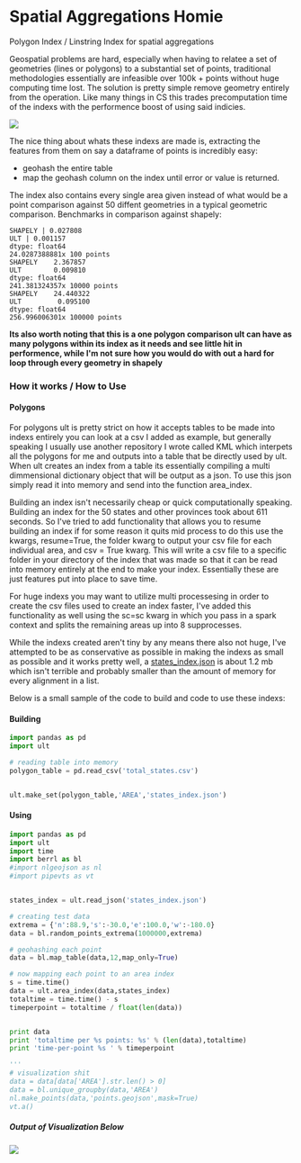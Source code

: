 # Spatial Aggregations Homie

Polygon Index / Linstring Index for spatial aggregations

Geospatial problems are hard, especially when having to relatee a set of geometries (lines or polygons) to a substantial set of points, traditional methodologies essentially are infeasible over 100k + points without huge computing time lost. The solution is pretty simple remove geometry entirely from the operation. Like many things in CS this trades precomputation time of the indexs with the performence boost of using said indicies. 

![](https://cloud.githubusercontent.com/assets/10904982/18169911/3bf81a7a-702a-11e6-846d-45b3841b48ca.png)

The nice thing about whats these indexs are made is, extracting the features from them on say a dataframe of points is incredibly easy:
* geohash the entire table 
* map the geohash column on the index until error or value is returned. 

The index also contains every single area given instead of what would be a point comparison against 50 diffent geometries in a typical geometric comparison. 
Benchmarks in comparison against shapely:
```
SHAPELY | 0.027808
ULT | 0.001157
dtype: float64
24.0287388881x 100 points
SHAPELY    2.367857
ULT        0.009810
dtype: float64
241.381324357x 10000 points
SHAPELY    24.440322
ULT         0.095100
dtype: float64
256.996006301x 100000 points
```
**Its also worth noting that this is a one polygon comparison ult can have as many polygons within its index as it needs and see little hit in performence, while I'm not sure how you would do with out a hard for loop through every geometry in shapely**

### How it works / How to Use
#### Polygons 
For polygons ult is pretty strict on how it accepts tables to be made into indexs entirely you can look at a csv I added as example, but generally speaking I usually use another repository I wrote called KML which interpets all the polygons for me and outputs into a table that be directly used by ult. When ult creates an index from a table its essentially compiling a multi dimmensional dictionary object that will be output as a json. To use this json simply read it into memory and send into the function area_index. 

Building an index isn't necessarily cheap or quick computationally speaking. Building an index for the 50 states and other provinces took about 611 seconds. So I've tried to add functionality that allows you to resume building an index if for some reason it quits mid process to do this use the kwargs, resume=True, the folder kwarg to output your csv file for each individual area, and csv = True kwarg. This will write a csv file to a specific folder in your directory of the index that was made so that it can be read into memory entirely at the end to make your index. Essentially these are just features put into place to save time.

For huge indexs you may want to utilize multi processesing in order to create the csv files used to create an index faster, I've added this functionality as well using the sc=sc kwarg in which you pass in a spark context and splits the remaining areas up into 8 supprocesses. 

While the indexs created aren't tiny by any means there also not huge, I've attempted to be as conservative as possible in making the indexs as small as possible and it works pretty well, a [states_index.json](https://raw.githubusercontent.com/murphy214/ult/master/states_index.json) is about 1.2 mb which isn't terrible and probably smaller than the amount of memory for every alignment in a list. 

Below is a small sample of the code to build and code to use these indexs:
#### Building 
```python
import pandas as pd
import ult

# reading table into memory
polygon_table = pd.read_csv('total_states.csv')


ult.make_set(polygon_table,'AREA','states_index.json')
```

#### Using 
```python
import pandas as pd
import ult
import time
import berrl as bl
#import nlgeojson as nl
#import pipevts as vt


states_index = ult.read_json('states_index.json')

# creating test data 
extrema = {'n':88.9,'s':-30.0,'e':100.0,'w':-180.0}
data = bl.random_points_extrema(1000000,extrema)

# geohashing each point
data = bl.map_table(data,12,map_only=True)

# now mapping each point to an area index
s = time.time()
data = ult.area_index(data,states_index)
totaltime = time.time() - s
timeperpoint = totaltime / float(len(data))


print data
print 'totaltime per %s points: %s' % (len(data),totaltime)
print 'time-per-point %s ' % timeperpoint

'''
# visualization shit 
data = data[data['AREA'].str.len() > 0]
data = bl.unique_groupby(data,'AREA')
nl.make_points(data,'points.geojson',mask=True)
vt.a()
```
##### Output of Visualization Below
![](https://cloud.githubusercontent.com/assets/10904982/19135015/a4242cc2-8b2f-11e6-89f4-bdbf5206f7c3.png)

